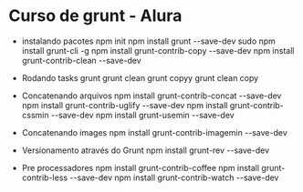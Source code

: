 # Curso de grunt - Alura

* instalando pacotes
    npm init
    npm install grunt --save-dev
    sudo npm install grunt-cli -g
    npm install grunt-contrib-copy --save-dev
    npm install grunt-contrib-clean --save-dev

* Rodando tasks
    grunt
    grunt clean
    grunt copyy
    grunt clean copy

* Concatenando arquivos
    npm install grunt-contrib-concat --save-dev
    npm install grunt-contrib-uglify --save-dev
    npm install grunt-contrib-cssmin --save-dev
    npm install grunt-usemin --save-dev

* Concatenando images
    npm install grunt-contrib-imagemin --save-dev

* Versionamento através do Grunt
    npm install grunt-rev --save-dev

* Pre processadores
    npm install grunt-contrib-coffee
    npm install grunt-contrib-less  --save-dev
    npm install grunt-contrib-watch --save-dev

